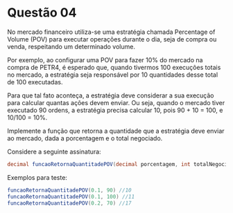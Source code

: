 # Questão 04

No mercado financeiro utiliza-se uma estratégia chamada Percentage of Volume (POV) para executar operações durante o dia, seja de compra ou venda, respeitando um determinado volume.

Por exemplo, ao configurar uma POV para fazer 10% do mercado na compra de PETR4, é esperado que, quando tivermos 100 execuções totais no mercado, a estratégia seja responsável por 10 quantidades desse total de 100 executadas.

Para que tal fato aconteça, a estratégia deve considerar a sua execução para calcular quantas ações devem enviar. Ou seja, quando o mercado tiver executado 90 ordens, a estratégia precisa calcular 10, pois 90 + 10 = 100, e 10/100 = 10%.

Implemente a função que retorna a quantidade que a estratégia deve enviar ao mercado, dada a porcentagem e o total negociado.

Considere a seguinte assinatura:

```cs
decimal funcaoRetornaQuantitadePOV(decimal porcentagem, int totalNegociado)
```

Exemplos para teste:
```cs
funcaoRetornaQuantitadePOV(0.1, 90) //10
funcaoRetornaQuantitadePOV(0.1, 100) //11
funcaoRetornaQuantitadePOV(0.2, 70) //17
```
